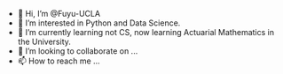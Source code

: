 - 👋 Hi, I’m @Fuyu-UCLA
- 👀 I’m interested in Python and Data Science.
- 🌱 I’m currently learning not CS, now learning Actuarial Mathematics in the University. 
- 💞️ I’m looking to collaborate on ...
- 📫 How to reach me ...

<!---
Fuyu-UCLA/Fuyu-UCLA is a ✨ special ✨ repository because its `README.md` (this file) appears on your GitHub profile.
You can click the Preview link to take a look at your changes.
--->
